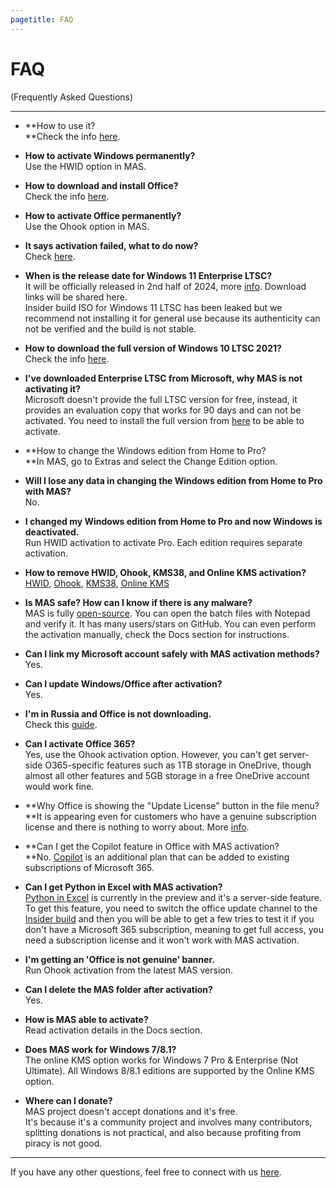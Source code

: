 ```yaml
---
pagetitle: FAQ
---
```


# FAQ

(Frequently Asked Questions)

------------------------------------------------------------------------

-   **How to use it?\
    **Check the info [here](index.html#Download__How_to_use_it).

-   **How to activate Windows permanently?**\
    Use the HWID option in MAS.

-   **How to download and install Office?**\
    Check the info [here](genuine-installation-media.html).

-   **How to activate Office permanently?**\
    Use the Ohook option in MAS.

-   **It says activation failed, what to do now?**\
    Check [here](troubleshoot.html).

-   **When is the release date for Windows 11 Enterprise LTSC?**\
    It will be officially released in 2nd half of 2024, more [info](https://techcommunity.microsoft.com/t5/windows-it-pro-blog/windows-client-roadmap-update-april-2023/ba-p/3805227). Download links will be shared here.\
    Insider build ISO for Windows 11 LTSC has been leaked but we recommend not installing it for general use because its authenticity can not be verified and the build is not stable.

-   **How to download the full version of Windows 10 LTSC 2021?**\
    Check the info [here](genuine-installation-media.html).

-   **I've downloaded Enterprise LTSC from Microsoft, why MAS is not activating it?**\
    Microsoft doesn't provide the full LTSC version for free, instead, it provides an evaluation copy that works for 90 days and can not be activated. You need to install the full version from [here](genuine-installation-media.html) to be able to activate.

-   **How to change the Windows edition from Home to Pro?\
    **In MAS, go to Extras and select the Change Edition option.

-   **Will I lose any data in changing the Windows edition from Home to Pro with MAS?**\
    No.

-   **I changed my Windows edition from Home to Pro and now Windows is deactivated.**\
    Run HWID activation to activate Pro. Each edition requires separate activation.

-   **How to remove HWID, Ohook, KMS38, and Online KMS activation?**\
    [HWID](hwid.html#How_to_remove_HWID), [Ohook](ohook.html#How_to_remove_Ohook), [KMS38](kms38.html#How_to_remove_KMS38), [Online KMS](online_kms.html#How_to_remove_Online_KMS)

-   **Is MAS safe? How can I know if there is any malware?**\
    MAS is fully [open-source](index.html#MAS_Latest_Release). You can open the batch files with Notepad and verify it. It has many users/stars on GitHub. You can even perform the activation manually, check the Docs section for instructions.

-   **Can I link my Microsoft account safely with MAS activation methods?**\
    Yes.

-   **Can I update Windows/Office after activation?**\
    Yes.

-   **I'm in Russia and Office is not downloading.**\
    Check this [guide](bypass-russian-geoblock.html).

-   **Can I activate Office 365?**\
    Yes, use the Ohook activation option. However, you can't get server-side O365-specific features such as 1TB storage in OneDrive, though almost all other features and 5GB storage in a free OneDrive account would work fine.

-   **Why Office is showing the "Update License" button in the file menu?\
    **It is appearing even for customers who have a genuine subscription license and there is nothing to worry about. More [info](https://support.microsoft.com/office/update-license-button-29025197-58d9-4b17-acc1-99a45dabf330).

-   **Can I get the Copilot feature in Office with MAS activation?\
    **No. [Copilot](https://www.microsoft.com/microsoft-365/microsoft-copilot) is an additional plan that can be added to existing subscriptions of Microsoft 365.

-   **Can I get Python in Excel with MAS activation?**\
    [Python in Excel](https://support.microsoft.com/office/introduction-to-python-in-excel-55643c2e-ff56-4168-b1ce-9428c8308545) is currently in the preview and it's a server-side feature. To get this feature, you need to switch the office update channel to the [Insider build](https://github.com/massgravel/Microsoft-Activation-Scripts/discussions/399#discussioncomment-8871527) and then you will be able to get a few tries to test it if you don't have a Microsoft 365 subscription, meaning to get full access, you need a subscription license and it won't work with MAS activation.

-   **I'm getting an 'Office is not genuine' banner.**\
    Run Ohook activation from the latest MAS version.

-   **Can I delete the MAS folder after activation?**\
    Yes.

-   **How is MAS able to activate?**\
    Read activation details in the Docs section.

-   **Does MAS work for Windows 7/8.1?**\
    The online KMS option works for Windows 7 Pro & Enterprise (Not Ultimate). All Windows 8/8.1 editions are supported by the Online KMS option.

-   **Where can I donate?**\
    MAS project doesn't accept donations and it's free.\
    It's because it's a community project and involves many contributors, splitting donations is not practical, and also because profiting from piracy is not good.

------------------------------------------------------------------------

If you have any other questions, feel free to connect with us [here](contactus.html).
